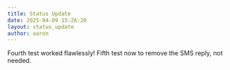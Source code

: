 ```yaml
---
title: Status Update
date: 2025-04-09 15:26:20 
layout: status_update
author: aaron
---
```

Fourth test worked flawlessly! Fifth test now to remove the SMS reply, not needed. 
